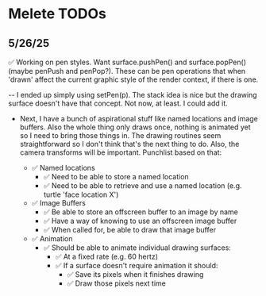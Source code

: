 # Melete TODOs

## 5/26/25

✅ Working on pen styles. Want surface.pushPen() and surface.popPen()
(maybe penPush and penPop?). These can be pen operations that when
'drawn' affect the current graphic style of the render context, if
there is one.

-- I ended up simply using setPen(p). The stack idea is nice but the
drawing surface doesn't have that concept. Not now, at least. I
could add it.

- Next, I have a bunch of aspirational stuff like named locations and
  image buffers. Also the whole thing only draws once, nothing is
  animated yet so I need to bring those things in. The drawing
  routines seem straightforward so I don't think that's the next thing
  to do. Also, the camera transforms will be important. Punchlist
  based on that:

    - ✅ Named locations
        - ✅ Need to be able to store a named location
        - ✅ Need to be able to retrieve and use a named location (e.g. turtle 'face location X')
    - ✅ Image Buffers
        - ✅ Be able to store an offscreen buffer to an image by name
        - ✅ Have a way of knowing to use an offscreen image buffer
        - ✅ When called for, be able to draw that image buffer
    - ✅ Animation
        - ✅ Should be able to animate individual drawing surfaces:
            - ✅ At a fixed rate (e.g. 60 hertz)
            - ✅ If a surface doesn't require animation it should:
                - ✅ Save its pixels when it finishes drawing
                - ✅ Draw those pixels next time

